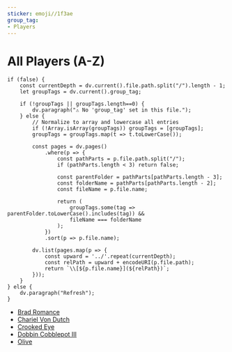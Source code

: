 ```yaml
---
sticker: emoji//1f3ae
group_tag:
- Players
---
```


# All Players (A-Z)

````dataviewjs
if (false) {
	const currentDepth = dv.current().file.path.split("/").length - 1;
	let groupTags = dv.current().group_tag;

	if (!groupTags || groupTags.length==0) {
		dv.paragraph("⚠️ No 'group_tag' set in this file.");
	} else {
		// Normalize to array and lowercase all entries
		if (!Array.isArray(groupTags)) groupTags = [groupTags];
		groupTags = groupTags.map(t => t.toLowerCase());

		const pages = dv.pages()
			.where(p => {
				const pathParts = p.file.path.split("/");
				if (pathParts.length < 3) return false;

				const parentFolder = pathParts[pathParts.length - 3];
				const folderName = pathParts[pathParts.length - 2];
				const fileName = p.file.name;

				return (
					groupTags.some(tag => parentFolder.toLowerCase().includes(tag)) &&
					fileName === folderName
				);
			})
			.sort(p => p.file.name);

		dv.list(pages.map(p => {
			const upward = '../'.repeat(currentDepth);
			const relPath = upward + encodeURI(p.file.path);
			return `\\[${p.file.name}](${relPath})`;
		}));
	}
} else {
	dv.paragraph("Refresh");
}
````

* [Brad Romance](/players/brad-romance/brad-romance)
* [Chariel Von Dutch](/players/chariel-von-dutch/chariel-von-dutch)
* [Crooked Eye](/players/crooked-eye/crooked-eye)
* [Dobbin Cobblepot III](/players/dobbin-cobblepot-iii/dobbin-cobblepot-iii)
* [Olive](players/olive/images/olive.jpeg)
